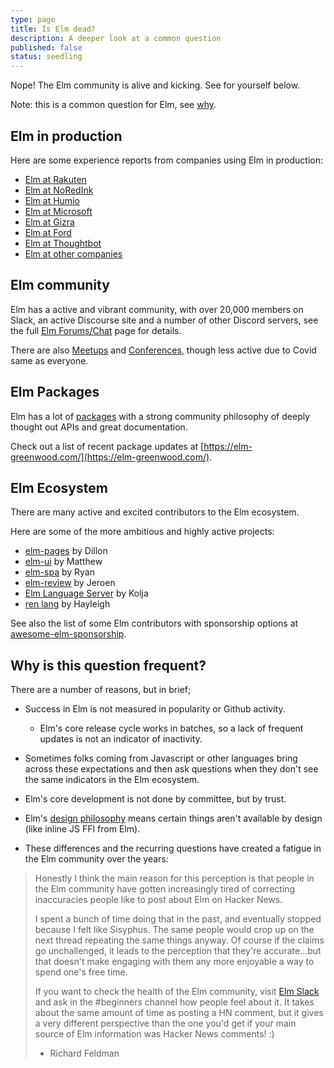 ```yaml
---
type: page
title: Is Elm dead?
description: A deeper look at a common question
published: false
status: seedling
---
```


Nope! The Elm community is alive and kicking. See for yourself below.

Note: this is a common question for Elm, see [why](#why-is-this-question-frequent?).


## Elm in production

Here are some experience reports from companies using Elm in production:

- [Elm at Rakuten](https://engineering.rakuten.today/post/elm-at-rakuten/)
- [Elm at NoRedInk](https://juliu.is/elm-at-noredink/)
- [Elm at Humio](https://www.humio.com/whats-new/blog/why-we-chose-elm-for-humio-s-web-ui)
- [Elm at Microsoft](https://elmtown.simplecast.com/episodes/it-just-goes-on-and-on-x_tpWljQ)
- [Elm at Gizra](https://www.youtube.com/watch?v=FgaoOgJ5CAU)
- [Elm at Ford](https://www.youtube.com/watch?v=5WVXCy1Q88o)
- [Elm at Thoughtbot](https://thoughtbot.com/blog/tags/elm)
- [Elm at other companies](https://github.com/jah2488/elm-companies#readme)


## Elm community

Elm has a active and vibrant community, with over 20,000 members on Slack, an active Discourse site and a number of other Discord servers, see the full [Elm Forums/Chat](/community/forums-chat) page for details.

There are also [Meetups](/community) and [Conferences](/community/conferences), though less active due to Covid same as everyone.


## Elm Packages

Elm has a lot of [packages](https://package.elm-lang.org/) with a strong community philosophy of deeply thought out APIs and great documentation.

Check out a list of recent package updates at [https://elm-greenwood.com/](https://elm-greenwood.com/).


## Elm Ecosystem

There are many active and excited contributors to the Elm ecosystem.

Here are some of the more ambitious and highly active projects:

- [elm-pages](https://elm-pages.com/) by Dillon
- [elm-ui](https://package.elm-lang.org/packages/mdgriffith/elm-ui/latest/) by Matthew
- [elm-spa](https://www.elm-spa.dev/) by Ryan
- [elm-review](https://package.elm-lang.org/packages/jfmengels/elm-review/latest/) by Jeroen
- [Elm Language Server](https://github.com/elm-tooling/elm-language-server) by Kolja
- [ren lang](https://ren-lang.github.io/) by Hayleigh

See also the list of some Elm contributors with sponsorship options at [awesome-elm-sponsorship](https://github.com/jfmengels/awesome-elm-sponsorship).


## Why is this question frequent?

There are a number of reasons, but in brief;

- Success in Elm is not measured in popularity or Github activity.
  - Elm's core release cycle works in batches, so a lack of frequent updates is not an indicator of inactivity.
- Sometimes folks coming from Javascript or other languages bring across these expectations and then ask questions when they don't see the same indicators in the Elm ecosystem.

- Elm's core development is not done by committee, but by trust.
- Elm's [design philosophy](/todo) means certain things aren't available by design (like inline JS FFI from Elm).
- These differences and the recurring questions have created a fatigue in the Elm community over the years:

> Honestly I think the main reason for this perception is that people in the Elm community have gotten increasingly tired of correcting inaccuracies people like to post about Elm on Hacker News.
>
> I spent a bunch of time doing that in the past, and eventually stopped because I felt like Sisyphus. The same people would crop up on the next thread repeating the same things anyway. Of course if the claims go unchallenged, it leads to the perception that they're accurate...but that doesn't make engaging with them any more enjoyable a way to spend one's free time.
>
> If you want to check the health of the Elm community, visit [Elm Slack](/community/forums-chat) and ask in the #beginners channel how people feel about it. It takes about the same amount of time as posting a HN comment, but it gives a very different perspective than the one you'd get if your main source of Elm information was Hacker News comments! :)
>
> - Richard Feldman
